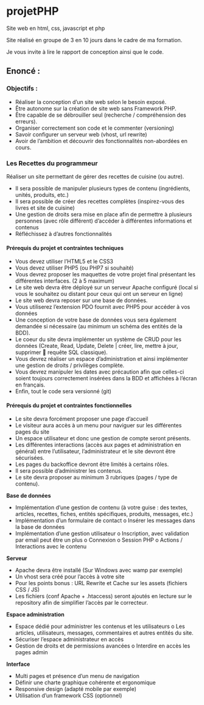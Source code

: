 # projetPHP
Site web en html, css, javascript et php

Site réalisé en groupe de 3 en 10 jours dans le cadre de ma formation.

Je vous invite à lire le rapport de conception ainsi que le code.

## Enoncé :

### Objectifs :
- Réaliser la conception d’un site web selon le besoin exposé.
- Être autonome sur la création de site web sans Framework PHP.
- Être capable de se débrouiller seul (recherche / compréhension des erreurs).
- Organiser correctement son code et le commenter (versioning)
- Savoir configurer un serveur web (vhost, url rewrite)
- Avoir de l’ambition et découvrir des fonctionnalités non-abordées en cours.

### Les Recettes du programmeur
Réaliser un site permettant de gérer des recettes de cuisine (ou autre).
- Il sera possible de manipuler plusieurs types de contenu (ingrédients, unités, produits, etc.)
- Il sera possible de créer des recettes complètes (inspirez-vous des livres et site de cuisine)
- Une gestion de droits sera mise en place afin de permettre à plusieurs personnes (avec rôle différent) d’accéder à différentes informations et contenus
- Réfléchissez à d’autres fonctionnalités

#### Prérequis du projet et contraintes techniques
- Vous devez utiliser l’HTML5 et le CSS3
- Vous devez utiliser PHP5 (ou PHP7 si souhaité)
- Vous devrez proposer les maquettes de votre projet final présentant les différentes interfaces. (2 à 5 maximum)
- Le site web devra être déployé sur un serveur Apache configuré (local si vous le souhaitez ou distant pour ceux qui ont un serveur en ligne)
- Le site web devra reposer sur une base de données.
- Vous utiliserez l’extension PDO fournit avec PHP5 pour accéder à vos données
- Une conception de votre base de données vous sera également demandée si nécessaire (au minimum un schéma des entités de la BDD).
- Le coeur du site devra implémenter un système de CRUD pour les données (Create, Read, Update, Delete | créer, lire, mettre à jour, supprimer  requête SQL classique).
- Vous devrez réaliser un espace d’administration et ainsi implémenter une gestion de droits / privilèges complète.
- Vous devrez manipuler les dates avec précaution afin que celles-ci soient toujours correctement insérées dans la BDD et affichées à l’écran en français.
- Enfin, tout le code sera versionné (git)

#### Prérequis du projet et contraintes fonctionnelles
- Le site devra forcément proposer une page d’accueil
- Le visiteur aura accès à un menu pour naviguer sur les différentes pages du site
- Un espace utilisateur et donc une gestion de compte seront présents.
- Les différentes interactions (accès aux pages et administration en général) entre l’utilisateur, l’administrateur et le site devront être sécurisées.
- Les pages du backoffice devront être limités à certains rôles.
- Il sera possible d’administrer les contenus.
- Le site devra proposer au minimum 3 rubriques (pages / type de contenu).  

**Base de données**  

- Implémentation d’une gestion de contenu (à votre guise : des textes, articles, recettes, fiches, entités spécifiques, produits, messages, etc.)
- Implémentation d’un formulaire de contact
o Insérer les messages dans la base de données
- Implémentation d’une gestion utilisateur
o Inscription, avec validation par email peut être un plus
o Connexion
o Session PHP
o Actions / Interactions avec le contenu  

**Serveur**  

- Apache devra être installé (Sur Windows avec wamp par exemple)
- Un vhost sera créé pour l’accès à votre site
- Pour les points bonus : URL Rewrite et Cache sur les assets (fichiers CSS / JS)
- Les fichiers (conf Apache + .htaccess) seront ajoutés en lecture sur le repository afin de simplifier l’accès par le correcteur.  

**Espace administration**  

- Espace dédié pour administrer les contenus et les utilisateurs
o Les articles, utilisateurs, messages, commentaires et autres entités du site.
- Sécuriser l’espace administrateur en accès
- Gestion de droits et de permissions avancées
o Interdire en accès les pages admin  

**Interface**  

- Multi pages et présence d’un menu de navigation
- Définir une charte graphique cohérente et ergonomique
- Responsive design (adapté mobile par exemple)
- Utilisation d’un framework CSS (optionnel)  

